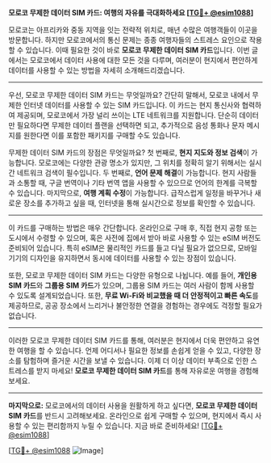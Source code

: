 **모로코 무제한 데이터 SIM 카드: 여행의 자유를 극대화하세요 [[TG💪+ @esim1088](https://t.me/s/esim1088)]**

모로코는 아프리카와 중동 지역을 잇는 전략적 위치로, 매년 수많은 여행객들이 이곳을 방문합니다. 하지만 모로코에서의 통신 문제는 종종 여행자들의 스트레스 요인으로 작용할 수 있습니다. 이때 필요한 것이 바로 **모로코 무제한 데이터 SIM 카드**입니다. 이번 글에서는 모로코에서 데이터 사용에 대한 모든 것을 다루며, 여러분이 현지에서 편안하게 데이터를 사용할 수 있는 방법을 자세히 소개해드리겠습니다.

---

우선, 모로코 무제한 데이터 SIM 카드는 무엇일까요? 간단히 말해서, 모로코 내에서 무제한 인터넷 데이터를 사용할 수 있는 SIM 카드입니다. 이 카드는 현지 통신사와 협력하여 제공되며, 모로코에서 가장 널리 쓰이는 LTE 네트워크를 지원합니다. 단순히 데이터만 필요하다면 무제한 데이터 플랜을 선택하면 되고, 추가적으로 음성 통화나 문자 메시지를 원한다면 이를 포함한 패키지를 구매할 수도 있습니다.

무제한 데이터 SIM 카드의 장점은 무엇일까요? 첫 번째로, **현지 지도와 정보 검색**이 가능합니다. 모로코에는 다양한 관광 명소가 있지만, 그 위치를 정확히 알기 위해서는 실시간 네트워크 검색이 필수입니다. 두 번째로, **언어 문제 해결**이 가능합니다. 현지 사람들과 소통할 때, 구글 번역이나 기타 번역 앱을 사용할 수 있으므로 언어의 한계를 극복할 수 있습니다. 마지막으로, **여행 계획 수정**이 가능합니다. 급작스럽게 일정을 바꾸거나 새로운 장소를 추가하고 싶을 때, 인터넷을 통해 실시간으로 정보를 확인할 수 있습니다.

---

이 카드를 구매하는 방법은 매우 간단합니다. 온라인으로 구매 후, 직접 현지 공항 또는 도시에서 수령할 수 있으며, 혹은 사전에 집에서 받아 바로 사용할 수 있는 eSIM 버전도 준비되어 있습니다. 특히 eSIM은 물리적인 카드를 들고 다닐 필요가 없으므로, 모바일 기기의 디자인을 유지하면서 동시에 데이터를 사용할 수 있는 장점이 있습니다.

또한, 모로코 무제한 데이터 SIM 카드는 다양한 유형으로 나뉩니다. 예를 들어, **개인용 SIM 카드**와 **그룹용 SIM 카드**가 있으며, 그룹용 SIM 카드는 여러 사람이 함께 사용할 수 있도록 설계되었습니다. 또한, **무료 Wi-Fi와 비교했을 때 더 안정적이고 빠른 속도**를 제공하므로, 공공 장소에서 느리거나 불안정한 연결을 경험하는 경우에도 걱정할 필요가 없습니다.

---

이러한 모로코 무제한 데이터 SIM 카드를 통해, 여러분은 현지에서 더욱 편안하고 유연한 여행을 할 수 있습니다. 언제 어디서나 필요한 정보를 손쉽게 얻을 수 있고, 다양한 장소를 탐험하며 즐거운 시간을 보낼 수 있습니다. 이제 더 이상 데이터 부족으로 인한 스트레스를 받지 마세요! **모로코 무제한 데이터 SIM 카드**를 통해 자유로운 여행을 경험해보세요.

---

**마지막으로:** 모로코에서의 데이터 사용을 원활하게 하고 싶다면, **모로코 무제한 데이터 SIM 카드**를 반드시 고려해보세요. 온라인으로 쉽게 구매할 수 있으며, 현지에서 즉시 사용할 수 있는 편리함까지 누릴 수 있습니다. 지금 바로 준비하세요! [[TG💪+ @esim1088](https://t.me/s/esim1088)]

[[TG💪+ @esim1088](https://t.me/s/esim1088) ![Image](https://i.postimg.cc/Y0z9fWf4/image.png)]